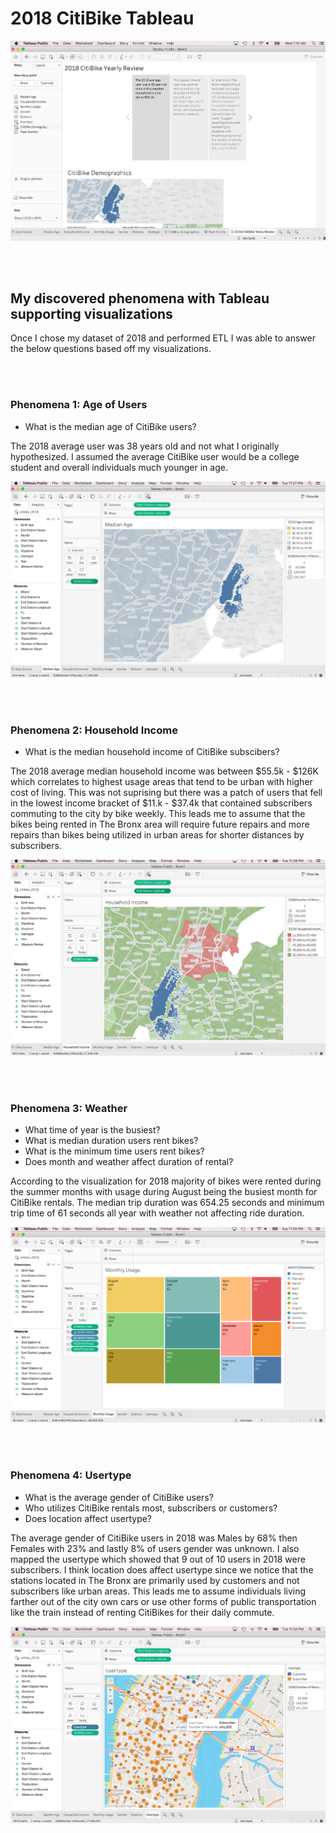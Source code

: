 # 2018 CitiBike Tableau
<p align='center'><img src='Images/CitiBikeStory.png'></p>
<br><br>

## My discovered phenomena with Tableau supporting visualizations
Once I chose my dataset of 2018 and performed ETL I was able to answer the below questions based off my visualizations. 

<br><br>

### Phenomena 1: Age of Users
* What is the median age of CitiBike users?

The 2018 average user was 38 years old and not what I originally hypothesized. I assumed the average CitiBike user would be a college student and overall individuals much younger in age. 

<p align='center'><img src='Images/MedianAge.png'></p>
<br><br>

### Phenomena 2: Household Income
* What is the median household income of CitiBike subscibers?

The 2018 average median household income was between $55.5k - $126K which correlates to highest usage areas that tend to be urban with higher cost of living. This was not suprising but there was a patch of users that fell in the lowest income bracket of $11.k - $37.4k that contained subscribers commuting to the city by bike weekly. This leads me to assume that the bikes being rented in The Bronx area will require future repairs and more repairs than bikes being utilized in urban areas for shorter distances by subscribers. 

<p align='center'><img src='Images/HouseholdIncome.png'></p>
<br><br>

### Phenomena 3: Weather
* What time of year is the busiest? 
* What is median duration users rent bikes?
* What is the minimum time users rent bikes?
* Does month and weather affect duration of rental?

According to the visualization for 2018 majority of bikes were rented during the summer months with usage during August being the busiest month for CitiBike rentals. The median trip duration was 654.25 seconds and minimum trip time of 61 seconds all year with weather not affecting ride duration. 

<p align='center'><img src='Images/MonthlyUsage.png'></p>
<br><br>

### Phenomena 4: Usertype
* What is the average gender of CitiBike users?
* Who utilizes CitiBike rentals most, subscribers or customers?
* Does location affect usertype?

The average gender of CitiBike users in 2018 was Males by 68% then Females with 23% and lastly 8% of users gender was unknown.
I also mapped the usertype which showed that 9 out of 10 users in 2018 were subscribers. I think location does affect usertype since we notice that the stations located in The Bronx are primarily used by customers and not subscribers like urban areas. This leads me to assume individuals living farther out of the city own cars or use other forms of public transportation like the train instead of renting CitiBikes for their daily commute.

<p align='center'><img src='Images/Usertype.png'></p>

